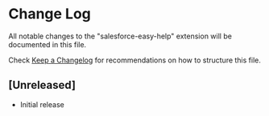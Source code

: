 # Change Log

All notable changes to the "salesforce-easy-help" extension will be documented in this file.

Check [Keep a Changelog](http://keepachangelog.com/) for recommendations on how to structure this file.

## [Unreleased]

- Initial release